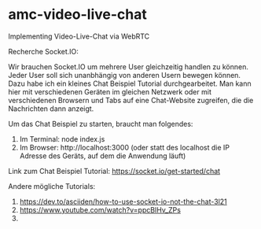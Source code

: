# amc-video-live-chat
Implementing Video-Live-Chat via WebRTC

Recherche Socket.IO:

Wir brauchen Socket.IO um mehrere User gleichzeitig handlen zu können. Jeder User soll sich unanbhängig von anderen Usern bewegen können. Dazu habe ich ein kleines Chat Beispiel Tutorial durchgearbeitet. Man kann hier mit verschiedenen Geräten im gleichen Netzwerk oder mit verschiedenen Browsern und Tabs auf eine Chat-Website zugreifen, die die Nachrichten dann anzeigt.

Um das Chat Beispiel zu starten, braucht man folgendes:

1. Im Terminal: node index.js
2. Im Browser: http://localhost:3000 (oder statt des localhost die IP Adresse des Geräts, auf dem die Anwendung läuft)

Link zum Chat Beispiel Tutorial: https://socket.io/get-started/chat

Andere mögliche Tutorials:

1. https://dev.to/asciiden/how-to-use-socket-io-not-the-chat-3l21
2. https://www.youtube.com/watch?v=ppcBIHv_ZPs
3. 
